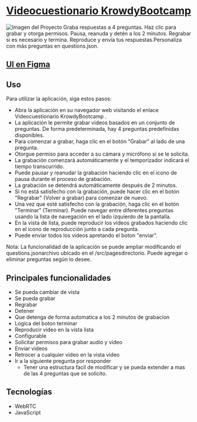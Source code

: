 # [Videocuestionario KrowdyBootcamp](https://videocuestionario-krowdy-bootcamp.vercel.app/)

![Imagen del Proyecto](https://www.krowdy.com/images/seo/home.png)
Graba respuestas a 4 preguntas. Haz clic para grabar y otorga permisos. Pausa, reanuda y detén a los 2 minutos. Regrabar si es necesario y termina. Reproduce y envía tus respuestas.Personaliza con más preguntas en questions.json.

## [UI en Figma](https://www.figma.com/file/qqx6eaZ9vZNi6YMsSzyrKI/VOD?type=design&t=N8pgZwpoSTB7MWwE-6)

## Uso
Para utilizar la aplicación, siga estos pasos:

- Abra la aplicación en su navegador web visitando el enlace Videocuestionario KrowdyBootcamp .
- La aplicación le permite grabar videos basados ​​en un conjunto de preguntas. De forma predeterminada, hay 4 preguntas predefinidas disponibles.
- Para comenzar a grabar, haga clic en el botón "Grabar" al lado de una pregunta.
- Otorgue permiso para acceder a su cámara y micrófono si se le solicita.
- La grabación comenzará automáticamente y el temporizador indicará el tiempo transcurrido.
- Puede pausar y reanudar la grabación haciendo clic en el icono de pausa durante el proceso de grabación.
- La grabación se detendrá automáticamente después de 2 minutos.
- Si no está satisfecho con la grabación, puede hacer clic en el botón "Regrabar" (Volver a grabar) para comenzar de nuevo.
- Una vez que esté satisfecho con la grabación, haga clic en el botón "Terminar" (Terminar).
Puede navegar entre diferentes preguntas usando la lista de navegación en el lado izquierdo de la pantalla.
- En la vista de lista, puede reproducir los videos grabados haciendo clic en el icono de reproducción junto a cada pregunta.
- Puede enviar todos los videos apretando el boton "enviar".

Nota: La funcionalidad de la aplicación se puede ampliar modificando el questions.jsonarchivo ubicado en el /src/pagesdirectorio. Puede agregar o eliminar preguntas según lo desee.

## Principales funcionalidades
- Se pueda cambiar de vista
- Se pueda grabar
- Regrabar
- Detener
- Que detenga de forma automatica a los 2 minutos de grabacion
- Logica del boton terminar
- Reproducir video en la vista lista
- Configurable
- Solicitar permisos para grabar audio y video
- Enviar videos
- Retrocer a cualquier video en la vista video
- Ir a la siguiente pregunta por responder
  - Tener una estructura facil de modificar y se pueda extender a mas de las 4 preguntas que se solicito.

## Tecnologías
- WebRTC
- JavaScript
